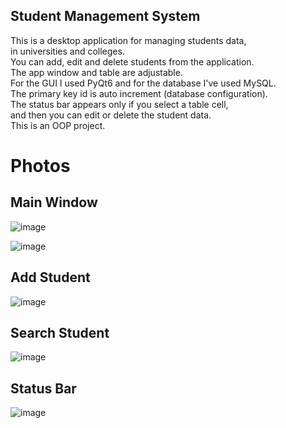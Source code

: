 ## Student Management System

This is a desktop application for managing students data,  
in universities and colleges.  
You can add, edit and delete students from the application.   
The app window and table are adjustable.  
For the GUI I used PyQt6 and for the database I've used MySQL.  
The primary key id is auto increment (database configuration).  
The status bar appears only if you select a table cell,  
and then you can edit or delete the student data.  
This is an OOP project.  

# Photos

## Main Window
![image](https://github.com/sefi0609/Student-Management-System/assets/81361291/7bfa9f92-dc08-4bf4-9af1-ddc1c1412fac)

![image](https://github.com/sefi0609/Student-Management-System/assets/81361291/ef480d94-0fb4-4b97-9581-06753ea327ba)

## Add Student

![image](https://github.com/sefi0609/Student-Management-System/assets/81361291/c773cca5-9567-40b9-9aa6-2cf17e789025)

## Search Student

![image](https://github.com/sefi0609/Student-Management-System/assets/81361291/375e4316-ac9e-4e9b-9fb9-8e4e8ece351b)

## Status Bar

![image](https://github.com/sefi0609/Student-Management-System/assets/81361291/2ed41e7b-835c-4185-b5ea-d84df7c74d39)
